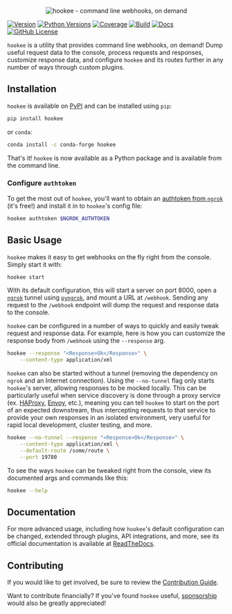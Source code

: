 <p align="center"><img alt="hookee - command line webhooks, on demand" src="https://hookee.readthedocs.io/en/latest/_images/logo.png" /></p>

[![Version](https://img.shields.io/pypi/v/hookee)](https://pypi.org/project/hookee)
[![Python Versions](https://img.shields.io/pypi/pyversions/hookee.svg)](https://pypi.org/project/hookee/)
[![Coverage](https://img.shields.io/codecov/c/github/alexdlaird/hookee)](https://codecov.io/gh/alexdlaird/hookee)
[![Build](https://img.shields.io/github/actions/workflow/status/alexdlaird/hookee/build.yml)](https://github.com/alexdlaird/hookee/actions/workflows/build.yml)
[![Docs](https://img.shields.io/readthedocs/hookee)](https://hookee.readthedocs.io/en/latest)
[![GitHub License](https://img.shields.io/github/license/alexdlaird/hookee)](https://github.com/alexdlaird/hookee/blob/main/LICENSE)

`hookee` is a utility that provides command line webhooks, on demand! Dump useful request data to the
console, process requests and responses, customize response data, and configure `hookee` and its routes
further in any number of ways through custom plugins.

## Installation

`hookee` is available on [PyPI](https://pypi.org/project/hookee/) and can be installed
using `pip`:

```sh
pip install hookee
```

or `conda`:

```sh
conda install -c conda-forge hookee
```

That's it! `hookee` is now available as a Python package and is available from the command line.

### Configure `authtoken`

To get the most out of `hookee`, you'll want to obtain an [authtoken from `ngrok`](https://dashboard.ngrok.com/) (it's
free!) and install it in to `hookee`'s config file:

```sh
hookee authtoken $NGROK_AUTHTOKEN
```

## Basic Usage

`hookee` makes it easy to get webhooks on the fly right from the console. Simply start it with:

```sh
hookee start
```

With its default configuration, this will start a server on port 8000, open a [`ngrok`](https://ngrok.com/) tunnel
using [`pyngrok`](https://pyngrok.readthedocs.io/en/latest/), and mount a URL at `/webhook`. Sending any request to
the `/webhook` endpoint will dump the request and response data to the console.

`hookee` can be configured in a number of ways to quickly and easily tweak request and response data. For example,
here is how you can customize the response body from `/webhook` using the `--response` arg.

```sh
hookee --response "<Response>Ok</Response>" \
    --content-type application/xml
```

`hookee` can also be started without a tunnel (removing the dependency on `ngrok` and an Internet connection). Using
the `--no-tunnel` flag only starts `hookee`'s server, allowing responses to be mocked locally. This can be particularly
useful when service discovery is done through a proxy service (ex. [HAProxy](https://www.haproxy.org/),
[Envoy](https://www.envoyproxy.io/), etc.), meaning you can tell `hookee` to start on the port of an expected downstream,
thus intercepting requests to that service to provide your own responses in an isolated environment, very useful for
rapid local development, cluster testing, and more.

```sh
hookee --no-tunnel --response "<Response>Ok</Response>" \
    --content-type application/xml \
    --default-route /some/route \
    --port 19780
```

To see the ways `hookee` can be tweaked right from the console, view its documented args and commands like this:

```sh
hookee --help
```

## Documentation

For more advanced usage, including how `hookee`'s default configuration can be changed, extended through plugins,
API integrations, and more, see its official documentation is available
at [ReadTheDocs](http://hookee.readthedocs.io).

## Contributing

If you would like to get involved, be sure to review
the [Contribution Guide](https://github.com/alexdlaird/hookee/blob/main/CONTRIBUTING.rst).

Want to contribute financially? If you've found `hookee` useful, [sponsorship](https://github.com/sponsors/alexdlaird)
would
also be greatly appreciated!
